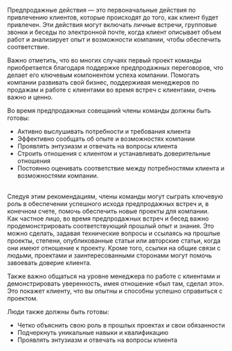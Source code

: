 Предпродажные действия — это первоначальные действия по привлечению клиентов, которые происходят до того, как клиент будет привлечен. Эти действия могут включать личные встречи, групповые звонки и беседы по электронной почте, когда клиент описывает объем работ и анализирует опыт и возможности компании, чтобы обеспечить соответствие.

Важно отметить, что во многих случаях первый проект команды приобретается благодаря поддержке предпродажных переговоров, что делает его ключевым компонентом успеха компании. Помогать компании развивать свой бизнес, поддерживая менеджеров по продажам и работе с клиентами во время встреч с клиентами, очень важно и ценно.

Во время предпродажных совещаний члены команды должны быть готовы:

- Активно выслушивать потребности и требования клиента
- Эффективно сообщать об опыте и возможностях компании
- Проявлять энтузиазм и отвечать на вопросы клиента
- Строить отношения с клиентом и устанавливать доверительные отношения
- Постоянно оценивать соответствие между потребностями клиента и возможностями компании.
<br>
Следуя этим рекомендациям, члены команды могут сыграть ключевую роль в обеспечении успешного исхода предпродажных встреч и, в конечном счете, помочь обеспечить новые проекты для компании.

<br>
Как частное лицо, во время предпродажных встреч и бесед важно продемонстрировать соответствующий прошлый опыт и знания. Это можно сделать, задавая технические вопросы и ссылаясь на прошлые проекты, степени, опубликованные статьи или авторские статьи, когда они имеют отношение к проекту. Кроме того, ссылки на общие связи с людьми, проектами и заинтересованными сторонами могут помочь завоевать доверие клиента.

Также важно общаться на уровне менеджера по работе с клиентами и демонстрировать уверенность, имея отношение «был там, сделал это». Это покажет клиенту, что вы опытны и способны успешно справиться с проектом.

Люди также должны быть готовы:

- Четко объяснить свою роль в прошлых проектах и свои обязанности
- Подчеркнуть уникальные навыки и квалификацию
- Проявлять энтузиазм и отвечать на вопросы клиента
